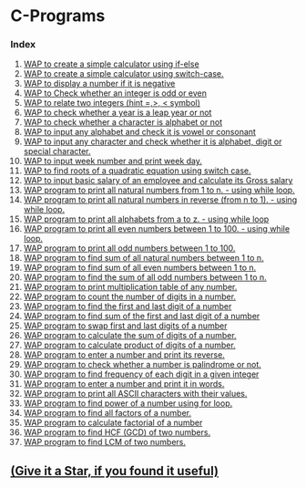 # C-Programs 

### Index
1. <a href="https://github.com/abhishek-shukla21/C-Programs/blob/main/WAP%20to%20create%20a%20simple%20calculator%20using%20if-else.c"> WAP to create a simple calculator using if-else </a> <br>
2. <a href="">WAP to create a simple calculator using switch-case.</a> <br>
3. <a href="">WAP to display a number if it is negative <br>
4. <a href="">WAP to Check whether an integer is odd or even <br>
5. <a href="">WAP to relate two integers (hint =,>, < symbol) <br>
6. <a href="">WAP to check whether a year is a leap year or not <br>
7. <a href="">WAP to check whether a character is alphabet or not <br>
8. <a href="">WAP to input any alphabet and check it is vowel or consonant <br>
9. <a href="">WAP to input any character and check whether it is alphabet, digit or special character. <br>
10. <a href="">WAP to input week number and print week day. <br>
11. <a href="">WAP to find roots of a quadratic equation using switch case. <br>
12. <a href="">WAP to input basic salary of an employee and calculate its Gross salary <br>
13. <a href="">WAP program to print all natural numbers from 1 to n. - using while loop. <br>
14. <a href="">WAP program to print all natural numbers in reverse (from n to 1). - using while loop. <br>
15. <a href="">WAP program to print all alphabets from a to z. - using while loop <br>
16. <a href="">WAP program to print all even numbers between 1 to 100. - using while loop. <br>
17. <a href="">WAP program to print all odd numbers between 1 to 100. <br>
18. <a href="">WAP program to find sum of all natural numbers between 1 to n. <br>
19. <a href="">WAP program to find sum of all even numbers between 1 to n. <br>
20. <a href="">WAP program to find the sum of all odd numbers between 1 to n. <br>
21. <a href="">WAP program to print multiplication table of any number. <br>
22. <a href="">WAP program to count the number of digits in a number. <br>
23. <a href="">WAP program to find the first and last digit of a number <br>
24. <a href="">WAP program to find sum of the first and last digit of a number <br>
25. <a href="">WAP program to swap first and last digits of a number <br>
26. <a href="">WAP program to calculate the sum of digits of a number. <br>
27. <a href="">WAP program to calculate product of digits of a number. <br>
28. <a href="">WAP program to enter a number and print its reverse. <br>
29. <a href="">WAP program to check whether a number is palindrome or not. <br>
30. <a href="">WAP program to find frequency of each digit in a given integer <br>
31. <a href="">WAP program to enter a number and print it in words.<br>
32. <a href="">WAP program to print all ASCII characters with their values. <br> 
33. <a href="">WAP program to find power of a number using for loop. <br> 
34. <a href="">WAP program to find all factors of a number. <br>
35. <a href="">WAP program to calculate factorial of a number <br>
36. <a href="">WAP program to find HCF (GCD) of two numbers. <br>
37. <a href="">WAP program to find LCM of two numbers. <br>




##  (Give it a Star, if you found it useful)

